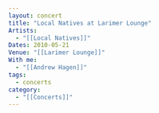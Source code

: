 ```yaml
---
layout: concert
title: "Local Natives at Larimer Lounge"
Artists:
  - "[[Local Natives]]"
Dates: 2010-05-21
Venue: "[[Larimer Lounge]]"
With me:
  - "[[Andrew Hagen]]"
tags:
  - concerts
category:
  - "[[Concerts]]"
---
```

